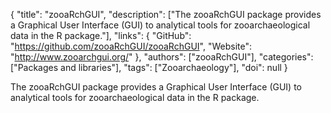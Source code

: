 {
  "title": "zooaRchGUI",
  "description": ["The zooaRchGUI package provides a Graphical User Interface (GUI) to analytical tools for zooarchaeological data in the R package."],
  "links": {
    "GitHub": "https://github.com/zooaRchGUI/zooaRchGUI",
    "Website": "http://www.zooarchgui.org/"
  },
  "authors": ["zooaRchGUI"],
  "categories": ["Packages and libraries"],
  "tags": ["Zooarchaeology"],
  "doi": null
}

<!-- Generated by csv2md.R – do not edit by hand -->

The zooaRchGUI package provides a Graphical User Interface (GUI) to analytical tools for zooarchaeological data in the R package.